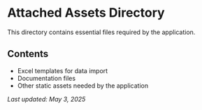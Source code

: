 # Attached Assets Directory

This directory contains essential files required by the application.

## Contents
- Excel templates for data import
- Documentation files
- Other static assets needed by the application

*Last updated: May 3, 2025*
